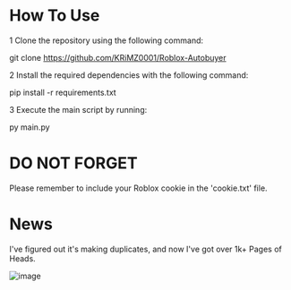 # How To Use

1 Clone the repository using the following command:

git clone https://github.com/KRiMZ0001/Roblox-Autobuyer

2 Install the required dependencies with the following command:

pip install -r requirements.txt

3 Execute the main script by running:

py main.py

# DO NOT FORGET

Please remember to include your Roblox cookie in the 'cookie.txt' file.

# News

I've figured out it's making duplicates, and now I've got over 1k+ Pages of Heads.

![image](https://github.com/KRiMZ0001/Roblox-Autobuyer/assets/130838241/c4dcf6c0-1ca3-418e-bcb3-3f9eeb96c5a3)
